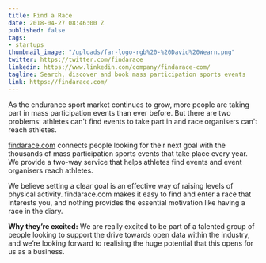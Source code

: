 ```yaml
---
title: Find a Race
date: 2018-04-27 08:46:00 Z
published: false
tags:
- startups
thumbnail_image: "/uploads/far-logo-rgb%20-%20David%20Wearn.png"
twitter: https://twitter.com/findarace
linkedin: https://www.linkedin.com/company/findarace-com/
tagline: Search, discover and book mass participation sports events
link: https://findarace.com/
---
```


As the endurance sport market continues to grow, more people are taking part in mass participation events than ever before. But there are two problems: athletes can't find events to take part in and race organisers can't reach athletes.

[findarace.com](mailto:hello@findarace.com) connects people looking for their next goal with the thousands of mass participation sports events that take place every year. We provide a two-way service that helps athletes find events and event organisers reach athletes.

We believe setting a clear goal is an effective way of raising levels of physical activity. findarace.com makes it easy to find and enter a race that interests you, and nothing provides the essential motivation like having a race in the diary.

**Why they’re excited:** We are really excited to be part of a talented group of people looking to support the drive towards open data within the industry, and we’re looking forward to realising the huge potential that this opens for us as a business.

